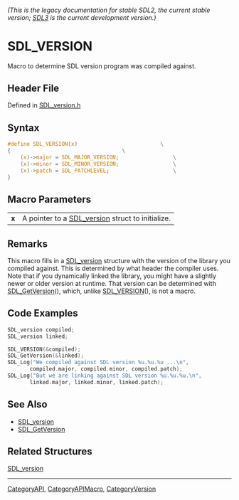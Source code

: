 ###### (This is the legacy documentation for stable SDL2, the current stable version; [SDL3](https://wiki.libsdl.org/SDL3/) is the current development version.)
# SDL_VERSION

Macro to determine SDL version program was compiled against.

## Header File

Defined in [SDL_version.h](https://github.com/libsdl-org/SDL/blob/SDL2/include/SDL_version.h)

## Syntax

```c
#define SDL_VERSION(x)                          \
{                                   \
    (x)->major = SDL_MAJOR_VERSION;                 \
    (x)->minor = SDL_MINOR_VERSION;                 \
    (x)->patch = SDL_PATCHLEVEL;                    \
}
```

## Macro Parameters

|           |                                                                 |
| --------- | --------------------------------------------------------------- |
| **x**     | A pointer to a [SDL_version](SDL_version) struct to initialize. |

## Remarks

This macro fills in a [SDL_version](SDL_version) structure with the version
of the library you compiled against. This is determined by what header the
compiler uses. Note that if you dynamically linked the library, you might
have a slightly newer or older version at runtime. That version can be
determined with [SDL_GetVersion](SDL_GetVersion)(), which, unlike
[SDL_VERSION](SDL_VERSION)(), is not a macro.

## Code Examples

```c
SDL_version compiled;
SDL_version linked;

SDL_VERSION(&compiled);
SDL_GetVersion(&linked);
SDL_Log("We compiled against SDL version %u.%u.%u ...\n",
       compiled.major, compiled.minor, compiled.patch);
SDL_Log("But we are linking against SDL version %u.%u.%u.\n",
       linked.major, linked.minor, linked.patch);
```

## See Also

* [SDL_version](SDL_version)
* [SDL_GetVersion](SDL_GetVersion)


## Related Structures

[SDL_version](SDL_version)

----
[CategoryAPI](CategoryAPI), [CategoryAPIMacro](CategoryAPIMacro), [CategoryVersion](CategoryVersion)


